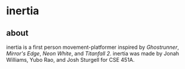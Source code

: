 # inertia

## about
inertia is a first person movement-platformer inspired by *Ghostrunner*, *Mirror's Edge*, *Neon White*, and *Titanfall 2*. inertia was made by Jonah Williams, Yubo Rao, and Josh Sturgell for CSE 451A.
